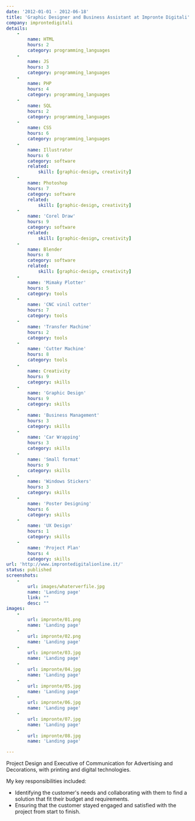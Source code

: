 ```yaml
---
date: '2012-01-01 - 2012-06-18'
title: 'Graphic Designer and Business Assistant at Impronte Digitali'
company: improntedigitali
details:
    -
        name: HTML
        hours: 2
        category: programming_languages
    -
        name: JS
        hours: 3
        category: programming_languages
    -
        name: PHP
        hours: 4
        category: programming_languages
    -
        name: SQL
        hours: 2
        category: programming_languages
    -
        name: CSS
        hours: 6
        category: programming_languages
    -
        name: Illustrator
        hours: 6
        category: software
        related:
            skill: [graphic-design, creativity]
    -
        name: Photoshop
        hours: 7
        category: software
        related:
            skill: [graphic-design, creativity]
    -
        name: 'Corel Draw'
        hours: 9
        category: software
        related:
            skill: [graphic-design, creativity]
    -
        name: Blender
        hours: 8
        category: software
        related:
            skill: [graphic-design, creativity]
    -
        name: 'Mimaky Plotter'
        hours: 5
        category: tools
    -
        name: 'CNC vinil cutter'
        hours: 7
        category: tools
    -
        name: 'Transfer Machine'
        hours: 2
        category: tools
    -
        name: 'Cutter Machine'
        hours: 8
        category: tools
    -
        name: Creativity
        hours: 9
        category: skills
    -
        name: 'Graphic Design'
        hours: 9
        category: skills
    -
        name: 'Business Management'
        hours: 3
        category: skills
    -
        name: 'Car Wrapping'
        hours: 3
        category: skills
    -
        name: 'Small format'
        hours: 9
        category: skills
    -
        name: 'Windows Stickers'
        hours: 3
        category: skills
    -
        name: 'Poster Designing'
        hours: 6
        category: skills
    -
        name: 'UX Design'
        hours: 1
        category: skills
    -
        name: 'Project Plan'
        hours: 4
        category: skills
url: 'http://www.improntedigitalionline.it/'
status: published
screenshots:
    -
        url: images/whaterverfile.jpg
        name: 'Landing page'
        link: ""
        desc: ""
images:
    -
        url: impronte/01.png
        name: 'Landing page'
    -
        url: impronte/02.png
        name: 'Landing page'
    -
        url: impronte/03.jpg
        name: 'Landing page'
    -
        url: impronte/04.jpg
        name: 'Landing page'
    -
        url: impronte/05.jpg
        name: 'Landing page'
    -
        url: impronte/06.jpg
        name: 'Landing page'
    -
        url: impronte/07.jpg
        name: 'Landing page'
    -
        url: impronte/08.jpg
        name: 'Landing page'

---
```

Project Design and Executive of Communication for Advertising and Decorations, with printing and digital technologies.

 My key responsibilities included: <ul><li> Identifying the customer's needs and collaborating with them to find a solution that fit their budget and requirements.</li><li>Ensuring that the customer stayed engaged and satisfied with the project from start to finish.</li></ul>